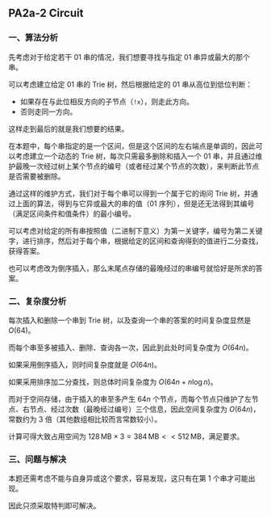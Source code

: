 ## PA2a-2 Circuit

### 一、算法分析

先考虑对于给定若干 $01$ 串的情况，我们想要寻找与指定 $01$ 串异或最大的那个串。

可以考虑建立给定 $01$ 串的 $\mathrm{Trie}$ 树，然后根据给定的 $01$ 串从高位到低位判断：

- 如果存在与此位相反方向的子节点（`!x`），则走此方向。
- 否则走同一方向。

这样走到最后的就是我们想要的结果。

在本题中，每个串指定的是一个区间，但是这个区间的左右端点是单调的，因此可以考虑建立一个动态的 $\mathrm{Trie}$ 树，每次只需最多删除和插入一个 $01$ 串，并且通过维护最晚一次经过树上某个节点的编号（或者经过某个节点的次数），来判断此节点是否需要被删除。

通过这样的维护方式，我们对于每个串可以得到一个属于它的询问 $\mathrm{Trie}$ 树，并通过上面的算法，得到与它异或最大的串的值（$01$ 序列），但是还无法得到其编号（满足区间条件和值条件）的最小编号。

可以考虑对给定的所有串按照值（二进制下意义）为第一关键字，编号为第二关键字，进行排序，然后对于每个串，根据给定的区间和查询得到的值进行二分查找，获得答案。

也可以考虑改为倒序插入，那么末尾点存储的最晚经过的串编号就恰好是所求的答案。

### 二、复杂度分析

每次插入和删除一个串到 $\mathrm{Trie}$ 树，以及查询一个串的答案的时间复杂度显然是 $O(64)$。

而每个串至多被插入、删除、查询各一次，因此到此处时间复杂度为 $O(64n)$。

如果采用倒序插入，则时间复杂度就是 $O(64n)$。

如果采用排序加二分查找，则总体时间复杂度为 $O(64n + n \log n)$。

而对于空间存储，由于插入的串至多产生 $64n$ 个节点，而每个节点只维护了左节点、右节点、经过次数（最晚经过编号）三个信息，因此空间复杂度为 $O(64n)$，常数约为 $3$ 倍（其他数组相比较而言常数较小）。

计算可得大致占用空间为 $128 \, \mathrm{MB} \times 3 = 384 \, \mathrm{MB} << 512 \, \mathrm{MB}$，满足要求。

### 三、问题与解决

本题还需考虑不能与自身异或这个要求，容易发现，这只有在第 $1$ 个串才可能出现。

因此只须采取特判即可解决。


